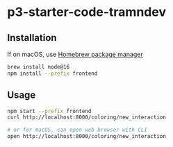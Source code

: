 # p3-starter-code-tramndev

## Installation

If on macOS, use [Homebrew package manager](https://brew.sh/)

```bash
brew install node@16
npm install --prefix frontend
```

## Usage

```bash
npm start --prefix frontend
curl http://localhost:8000/coloring/new_interaction

# or for macOS, can open web browser with CLI
open http://localhost:8000/coloring/new_interaction
```
